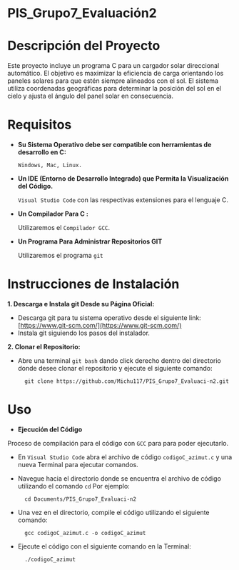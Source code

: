 # PIS_Grupo7_Evaluación2
# Descripción del Proyecto
Este proyecto incluye un programa C para un cargador solar direccional automático. El objetivo es maximizar la eficiencia de carga orientando los paneles solares para que estén siempre alineados con el sol. El sistema utiliza coordenadas geográficas para determinar la posición del sol en el cielo y ajusta el ángulo del panel solar en consecuencia.
# Requisitos
- **Su Sistema Operativo debe ser compatible con herramientas de desarrollo en C:** 

  `Windows, Mac, Linux.`
- **Un IDE (Entorno de Desarrollo Integrado) que Permita la Visualización del Código.** 

  `Visual Studio Code` con las respectivas extensiones para el lenguaje C.
- **Un Compilador Para C :**
   
  Utilizaremos el `Compilador GCC`.

- **Un Programa Para Administrar Repositorios GIT**

  Utilizaremos el programa `git`

# Instrucciones de Instalación
**1. Descarga e Instala git Desde su Página Oficial:**
- Descarga git para tu sistema operativo desde el siguiente link: [https://www.git-scm.com/](https://www.git-scm.com/)
- Instala git siguiendo los pasos del instalador. 

**2. Clonar el Repositorio:**   
- Abre una terminal `git bash` dando click derecho dentro del directorio donde desee clonar el repositorio y ejecute el siguiente comando:
    
        git clone https://github.com/Michu117/PIS_Grupo7_Evaluaci-n2.git



# Uso
- **Ejecución del Código**

Proceso de compilación para el código con `GCC` para para poder ejecutarlo.
- En `Visual Studio Code` abra el archivo de código `codigoC_azimut.c` y una nueva Terminal para ejecutar comandos.
- Navegue hacia el directorio donde se encuentra el archivo de código utilizando el comando `cd` Por ejemplo:

        cd Documents/PIS_Grupo7_Evaluaci-n2

- Una vez en el directorio, compile el código utilizando el siguiente comando:

        gcc codigoC_azimut.c -o codigoC_azimut

- Ejecute el código con el siguiente comando en la Terminal:

        ./codigoC_azimut
